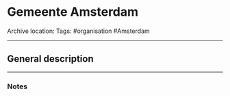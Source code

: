 # Gemeente Amsterdam
Archive location:
Tags: #organisation #Amsterdam 

---
## General description

---
### Notes